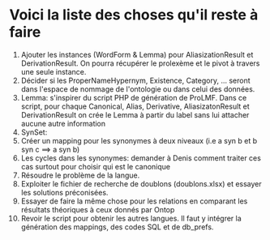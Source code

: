 # Voici la liste des choses qu'il reste à faire
1. Ajouter les instances (WordForm & Lemma) pour AliasizationResult et DerivationResult. On pourra récupérer le prolexème et le pivot à travers une seule instance.
2. Décider si les ProperNameHypernym, Existence, Category, ... seront dans l'espace de nommage de l'ontologie ou dans celui des données.
3. Lemma: s'inspirer du script PHP de génération de ProLMF. Dans ce script, pour chaque Canonical, Alias, Derivative, AliasizatonResult et DerivationResult on crée le Lemma à partir du label sans lui attacher aucune autre information
4. SynSet:
  1. Créer un mapping pour les synonymes à deux niveaux (i.e a syn b et b syn c ==> a syn b)
  2. Les cycles dans les synonymes: demander à Denis comment traiter ces cas surtout pour choisir qui est le canonique
5. Résoudre le problème de la langue.
6. Exploiter le fichier de recherche de doublons (doublons.xlsx) et essayer les solutions préconisées.
7. Essayer de faire la même chose pour les relations en comparant les résultats théoriques à ceux donnés par Ontop
8. Revoir le script pour obtenir les autres langues. Il faut y intégrer la génération des mappings, des codes SQL et de db_prefs.